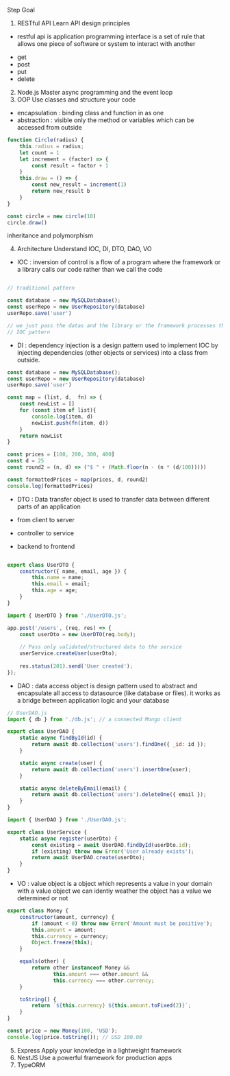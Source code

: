 Step	Goal
1. RESTful API	Learn API design principles
- restful api is application programming interface is a set of rule that allows one piece of software or system to interact with another 
* get
* post
* put
* delete

2. Node.js	Master async programming and the event loop
3. OOP	Use classes and structure your code
- encapsulation : binding class and function in as one 
- abstraction : visible only the method or variables which can be accessed from outside 
```js
function Circle(radius) {
    this.radius = radius;
    let count = 1
    let increment = (factor) => {
        const result = factor + 1
    }
    this.draw = () => {
        const new_result = increment(1)
        return new_result b
    }
}

const circle = new circle(10)
circle.draw()
```
 inheritance and polymorphism
 
4. Architecture	Understand  IOC, DI, DTO, DAO, VO

- IOC : inversion of control is a flow of a program where the framework or a library calls our code rather than we call the code
```js

// traditional pattern

const database = new MySQLDatabase();
const userRepo = new UserRepository(database)
userRepo.save('user')

// we just pass the datas and the library or the framework processes the data using our codes and returns the result 
// IOC pattern


```
- DI : dependency injection is a design pattern used to implement IOC by injecting dependencies (other objects or services) into a class from outside.
```js
const database = new MySQLDatabase();
const userRepo = new UserRepository(database)
userRepo.save('user')

const map = (list, d,  fn) => {
    const newList = []
    for (const item of list){
        console.log(item, d)
        newList.push(fn(item, d))
    } 
    return newList
}

const prices = [100, 200, 300, 400]
const d = 25
const round2 = (n, d) => ("$ " + (Math.floor(n - (n * (d/100)))))

const formattedPrices = map(prices, d, round2)
console.log(formattedPrices)

```

- DTO : Data transfer object is used to transfer data between different parts of an application

- from client to server
- controller to service
- backend to frontend

```js

export class UserDTO {
    constructor({ name, email, age }) {
        this.name = name;
        this.email = email;
        this.age = age;
    }
}

import { UserDTO } from './UserDTO.js';

app.post('/users', (req, res) => {
    const userDto = new UserDTO(req.body);
    
    // Pass only validated/structured data to the service
    userService.createUser(userDto);
    
    res.status(201).send('User created');
});

```

- DAO :  data access object is design pattern used to abstract and encapsulate all access to datasource (like database or files). it works as a bridge between application logic and your database

```js
// UserDAO.js
import { db } from './db.js'; // a connected Mongo client

export class UserDAO {
    static async findById(id) {
        return await db.collection('users').findOne({ _id: id });
    }

    static async create(user) {
        return await db.collection('users').insertOne(user);
    }

    static async deleteByEmail(email) {
        return await db.collection('users').deleteOne({ email });
    }
}

import { UserDAO } from './UserDAO.js';

export class UserService {
    static async register(userDto) {
        const existing = await UserDAO.findById(userDto.id);
        if (existing) throw new Error('User already exists');
        return await UserDAO.create(userDto);
    }
}

```

- VO : value object is a object which represents a value in your domain
with a value object we can identiy weather the object has a value we determined or not

```js
export class Money {
    constructor(amount, currency) {
        if (amount < 0) throw new Error('Amount must be positive');
        this.amount = amount;
        this.currency = currency;
        Object.freeze(this);
    }

    equals(other) {
        return other instanceof Money &&
               this.amount === other.amount &&
               this.currency === other.currency;
    }

    toString() {
        return `${this.currency} ${this.amount.toFixed(2)}`;
    }
}

const price = new Money(100, 'USD');
console.log(price.toString()); // USD 100.00

```



5. Express	Apply your knowledge in a lightweight framework
6. NestJS	Use a powerful framework for production apps
7. TypeORM